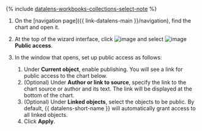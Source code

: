 
{% include [datalens-workbooks-collections-select-note](./datalens-workbooks-collections-select-note.md) %}


1. On the [navigation page]({{ link-datalens-main }}/navigation), find the chart and open it.
1. At the top of the wizard interface, click ![image](../../../_assets/console-icons/ellipsis.svg) and select ![image](../../../_assets/console-icons/nodes-right.svg) **Public access**.
1. In the window that opens, set up public access as follows:

   1. Under **Current object**, enable publishing. You will see a link for public access to the chart below.
   1. (Optional) Under **Author or link to source**, specify the link to the chart source or author and its text. The link will be displayed at the bottom of the chart.
   1. (Optional) Under **Linked objects**, select the objects to be public. By default, {{ datalens-short-name }} will automatically grant access to all linked objects.
   1. Click **Apply**.
